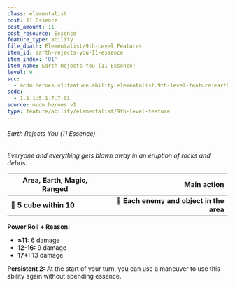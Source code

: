 ```yaml
---
class: elementalist
cost: 11 Essence
cost_amount: 11
cost_resource: Essence
feature_type: ability
file_dpath: Elementalist/9th-Level Features
item_id: earth-rejects-you-11-essence
item_index: '01'
item_name: Earth Rejects You (11 Essence)
level: 9
scc:
  - mcdm.heroes.v1:feature.ability.elementalist.9th-level-feature:earth-rejects-you-11-essence
scdc:
  - 1.1.1:5.1.7.7:01
source: mcdm.heroes.v1
type: feature/ability/elementalist/9th-level-feature
---
```


###### Earth Rejects You (11 Essence)

*Everyone and everything gets blown away in an eruption of rocks and debris.*

| **Area, Earth, Magic, Ranged** |                          **Main action** |
| ------------------------------ | ---------------------------------------: |
| **📏 5 cube within 10**        | **🎯 Each enemy and object in the area** |

**Power Roll + Reason:**

- **≤11:** 6 damage
- **12-16:** 9 damage
- **17+:** 13 damage

**Persistent 2:** At the start of your turn, you can use a maneuver to use this ability again without spending essence.
